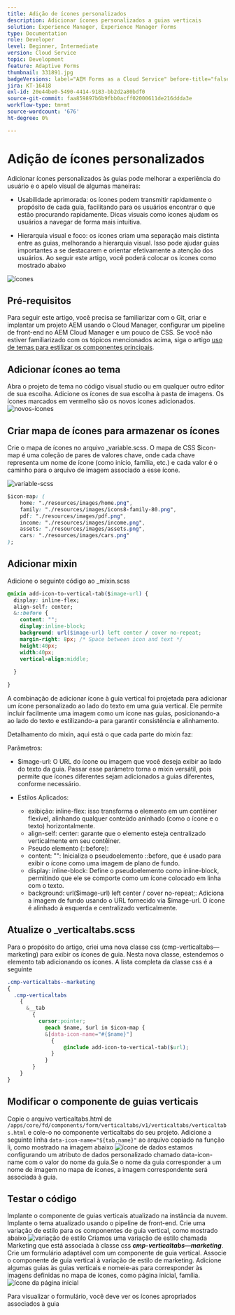```yaml
---
title: Adição de ícones personalizados
description: Adicionar ícones personalizados a guias verticais
solution: Experience Manager, Experience Manager Forms
type: Documentation
role: Developer
level: Beginner, Intermediate
version: Cloud Service
topic: Development
feature: Adaptive Forms
thumbnail: 331891.jpg
badgeVersions: label="AEM Forms as a Cloud Service" before-title="false"
jira: KT-16418
exl-id: 20e44be0-5490-4414-9183-bb2d2a80bdf0
source-git-commit: faa859897b6b9fbb0acff02000611de216ddda3e
workflow-type: tm+mt
source-wordcount: '676'
ht-degree: 0%

---
```


# Adição de ícones personalizados

Adicionar ícones personalizados às guias pode melhorar a experiência do usuário e o apelo visual de algumas maneiras:

* Usabilidade aprimorada: os ícones podem transmitir rapidamente o propósito de cada guia, facilitando para os usuários encontrar o que estão procurando rapidamente. Dicas visuais como ícones ajudam os usuários a navegar de forma mais intuitiva.

* Hierarquia visual e foco: os ícones criam uma separação mais distinta entre as guias, melhorando a hierarquia visual. Isso pode ajudar guias importantes a se destacarem e orientar efetivamente a atenção dos usuários.
Ao seguir este artigo, você poderá colocar os ícones como mostrado abaixo

![ícones](assets/icons.png)

## Pré-requisitos

Para seguir este artigo, você precisa se familiarizar com o Git, criar e implantar um projeto AEM usando o Cloud Manager, configurar um pipeline de front-end no AEM Cloud Manager e um pouco de CSS. Se você não estiver familiarizado com os tópicos mencionados acima, siga o artigo [uso de temas para estilizar os componentes principais](https://experienceleague.adobe.com/en/docs/experience-manager-cloud-service/content/forms/adaptive-forms-authoring/authoring-adaptive-forms-core-components/create-an-adaptive-form-on-forms-cs/using-themes-in-core-components#rename-env-file-theme-folder).

## Adicionar ícones ao tema

Abra o projeto de tema no código visual studio ou em qualquer outro editor de sua escolha.
Adicione os ícones de sua escolha à pasta de imagens.
Os ícones marcados em vermelho são os novos ícones adicionados.
![novos-ícones](assets/newicons.png)

## Criar mapa de ícones para armazenar os ícones

Crie o mapa de ícones no arquivo _variable.scss. O mapa de CSS $icon-map é uma coleção de pares de valores chave, onde cada chave representa um nome de ícone (como início, família, etc.) e cada valor é o caminho para o arquivo de imagem associado a esse ícone.

![variable-scss](assets/variable_scss.png)

```css
$icon-map: (
    home: "./resources/images/home.png",
    family: "./resources/images/icons8-family-80.png",
    pdf: "./resources/images/pdf.png",
    income: "./resources/images/income.png",
    assets: "./resources/images/assets.png",
    cars: "./resources/images/cars.png"
);
```

## Adicionar mixin

Adicione o seguinte código ao _mixin.scss

```css
@mixin add-icon-to-vertical-tab($image-url) {
  display: inline-flex;
  align-self: center;
  &::before {
    content: "";
    display:inline-block;
    background: url($image-url) left center / cover no-repeat;
    margin-right: 8px; /* Space between icon and text */
    height:40px;
    width:40px;
    vertical-align:middle;
    
  }
  
}
```

A combinação de adicionar ícone à guia vertical foi projetada para adicionar um ícone personalizado ao lado do texto em uma guia vertical. Ele permite incluir facilmente uma imagem como um ícone nas guias, posicionando-a ao lado do texto e estilizando-a para garantir consistência e alinhamento.

Detalhamento do mixin, aqui está o que cada parte do mixin faz:

Parâmetros:

* $image-url: O URL do ícone ou imagem que você deseja exibir ao lado do texto da guia. Passar esse parâmetro torna o mixin versátil, pois permite que ícones diferentes sejam adicionados a guias diferentes, conforme necessário.

* Estilos Aplicados:

   * exibição: inline-flex: isso transforma o elemento em um contêiner flexível, alinhando qualquer conteúdo aninhado (como o ícone e o texto) horizontalmente.
   * align-self: center: garante que o elemento esteja centralizado verticalmente em seu contêiner.
   * Pseudo elemento (::before):
   * content: &quot;&quot;: Inicializa o pseudoelemento ::before, que é usado para exibir o ícone como uma imagem de plano de fundo.
   * display: inline-block: Define o pseudoelemento como inline-block, permitindo que ele se comporte como um ícone colocado em linha com o texto.
   * background: url($image-url) left center / cover no-repeat;: Adiciona a imagem de fundo usando o URL fornecido via $image-url. O ícone é alinhado à esquerda e centralizado verticalmente.

## Atualize o _verticaltabs.scss

Para o propósito do artigo, criei uma nova classe css (cmp-verticaltabs—marketing) para exibir os ícones de guia. Nesta nova classe, estendemos o elemento tab adicionando os ícones. A lista completa da classe css é a seguinte

```css
.cmp-verticaltabs--marketing
{
  .cmp-verticaltabs
    {
      &__tab 
        {
          cursor:pointer;
            @each $name, $url in $icon-map {
            &[data-icon-name="#{$name}"]
              {
                  @include add-icon-to-vertical-tab($url);
              }
            }
        }
    }
}
```

## Modificar o componente de guias verticais

Copie o arquivo verticaltabs.html de ```/apps/core/fd/components/form/verticaltabs/v1/verticaltabs/verticaltabs.html``` e cole-o no componente verticaltabs do seu projeto. Adicione a seguinte linha ```data-icon-name="${tab.name}"``` ao arquivo copiado na função li, como mostrado na imagem abaixo
![ícone de dados](assets/data-icons.png)
estamos configurando um atributo de dados personalizado chamado data-icon-name com o valor do nome da guia.Se o nome da guia corresponder a um nome de imagem no mapa de ícones, a imagem correspondente será associada à guia.



## Testar o código

Implante o componente de guias verticais atualizado na instância da nuvem.
Implante o tema atualizado usando o pipeline de front-end.
Crie uma variação de estilo para os componentes de guia vertical, como mostrado abaixo
![variação de estilo](assets/verticaltab-style-variation.png)
Criamos uma variação de estilo chamada Marketing que está associada à classe css _**cmp-verticaltabs—marketing**_.
Crie um formulário adaptável com um componente de guia vertical. Associe o componente de guia vertical à variação de estilo de marketing.
Adicione algumas guias às guias verticais e nomeie-as para corresponder às imagens definidas no mapa de ícones, como página inicial, família.
![ícone da página inicial](assets/tab-name.png)

Para visualizar o formulário, você deve ver os ícones apropriados associados à guia
